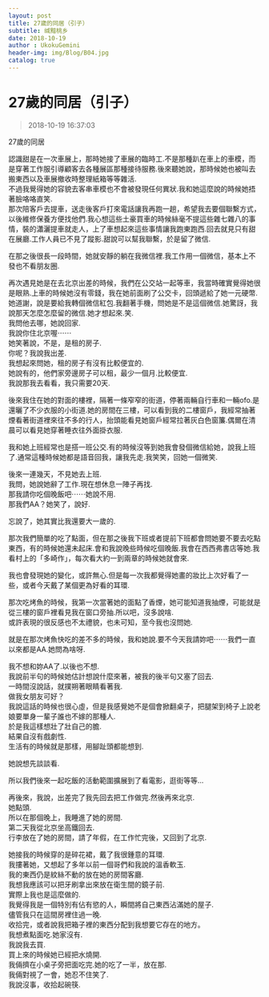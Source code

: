 ```yaml
---
layout: post
title: 27歲的同居（引子）
subtitle: 缄黯桃乡
date: 2018-10-19
author : UkokuGemini
header-img: img/Blog/B04.jpg
catalog: true
---
```

# 27歲的同居（引子）
> 2018-10-19 16:37:03


27歲的同居  
  
  
認識甜是在一次車展上，那時她接了車展的臨時工.不是那種趴在車上的車模，而是穿著工作服引導顧客去各種展區那種接待服務.後來聽她說，那時候她也被叫去搬東西以及車展撤收時整理紙箱等等雜活.  
不過我覺得她的容貌去客串車模也不會被發現任何異狀.我和她這麼說的時候她捂著臉咯咯直笑.  
那次陪客戶去提車，送走後客戶打來電話讓我再跑一趟，希望我去要個聯繫方式，以後維修保養方便找他們.我心想這些土豪買車的時候絲毫不提這些雜七雜八的事情，裝的瀟灑提車就走人，上了車想起來這些事情讓我跑東跑西.回去就見只有甜在展廳.工作人員已不見了蹤影.甜說可以幫我聯繫，於是留了微信.  
  
在那之後很長一段時間，她就安靜的躺在我微信裡.我工作用一個微信，基本上不發也不看朋友圈.  
  
再次遇見她是在去北京出差的時候，我們在公交站一起等車，我當時確實覺得她很是眼熟.上車的時候她沒有零錢，我在她前面刷了公交卡，回頭遞給了她一元硬幣.她道謝，說是要給我轉個微信紅包.我翻著手機，問她是不是這個微信.她驚訝，我說那天怎麼怎麼留的微信.她才想起來.笑.  
我問他去哪，她說回家.  
我說你住北京喔⋯⋯  
她笑著說，不是，是租的房子.  
你呢？我說我出差.  
我想起來問她，租的房子有沒有比較便宜的.  
她說有的，他們家旁邊房子可以租，最少一個月.比較便宜.  
我說那我去看看，我只需要20天.  
  
後來我住在她的對面的樓裡，隔著一條窄窄的街道，停著兩輛自行車和一輛ofo.是還曬了不少衣服的小街道.她的房間在三樓，可以看到我的二樓窗戶，我經常抽著煙看著街道裡來往不多的行人，抬頭能看見她窗戶經常拉著灰白色窗簾.偶爾在清晨可以看見她穿著睡衣往外面掛衣服.  
  
我和她上班經常也是搭一班公交.有的時候沒等到她我會發個微信給她，說我上班了.通常這種時候她都是語音回我，讓我先走.我笑笑，回她一個微笑. 
  
後來一連幾天，不見她去上班.  
我問，她說她辭了工作.現在想休息一陣子再找.  
那我請你吃個晚飯吧⋯⋯她說不用.  
那我們AA？她笑了，說好.  
  
忘說了，她其實比我還要大一歲的.  
  
那次我們簡單的吃了點面，但在那之後我下班或者提前下班都會問她要不要去吃點東西，有的時候她還未起床.會和我說晚些時候吃個晚飯.我會在西西弗書店等她.我看村上的「多崎作」，每次看大約一到兩章的時候她就會來.  
  
我也會發現她的變化，或許無心.但是每一次我都覺得她畫的妝比上次好看了一些，或者今天戴了某個更為好看的耳環.  
  
那次吃烤魚的時候，我第一次當著她的面點了香煙，她可能知道我抽煙，可能就是從三樓的窗戶裡看見我在窗口旁抽.所以吧，沒多說啥.  
或許表現的很反感也不太禮貌，也未可知，至今我也沒問她.  
  
就是在那次烤魚快吃的差不多的時候，我和她說.要不今天我請妳吧⋯⋯我們一直以來都是AA.她問為啥呀.  
  
我不想和妳AA了.以後也不想.  
我說前半句的時候她估計想說什麼來著，被我的後半句又塞了回去.  
一時間沒說話，就撲朔著眼睛看著我.  
做我女朋友可好？  
我說這話的時候也很心虛，但是我感覺她不是個會掀翻桌子，把腿架到椅子上說老娘要單身一輩子誰也不嫁的那種人.  
於是我這樣想壯了壯自己的膽.  
結果自沒有戲劇性.  
生活有的時候就是那樣，用腳趾頭都能想到.  
  
她說想先談談看.  
  
所以我們後來一起吃飯的活動範圍擴展到了看電影，逛街等等...  
  
再後來，我說，出差完了我先回去把工作做完.然後再來北京.  
她點頭.  
所以在那個晚上，我睡進了她的房間.  
第二天我從北京坐高鐵回去.  
行李放在了她的房間，請了年假，在工作忙完後，又回到了北京.  
  
她接我的時候穿的是碎花裙，戴了我很鍾意的耳環.  
我摟著她，又想起了多年以前一個哥們和我說的溫香軟玉.  
我的東西仍是紋絲不動的放在她的房間客廳.  
我想我應該可以把牙刷拿出來放在衛生間的鏡子前.  
實際上我也是這麼做的.  
我覺得我是一個特別有佔有慾的人，瞬間將自己東西沾滿她的屋子.  
儘管我只在這間房裡住過一晚.  
收拾完，或者說我把箱子裡的東西分配到我想要它存在的地方。  
我想煮點面吃.她家沒有.  
我說我去買.  
買上來的時候她已經把水燒開.  
我倆擠在小桌子旁把面吃完.她的吃了一半，放在那.  
我倆對視了一會，她忍不住笑了.  
我說沒事，收拾起碗筷.  


